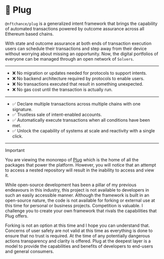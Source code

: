 # 🔌 Plug

`@nftchance/plug` is a generalized intent framework that brings the capability of automated transactions powered by outcome assurance across all Ethereum based chains.

With state and outcome assurance at both ends of transaction execution users can schedule their transactions and step away from their device without worrying about missing an opportunity. Now, the digital portfolios of everyone can be managed through an open network of `Solvers`.

---

-   ❌ No migration or updates needed for protocols to support intents.
-   ❌ No backend architecture required by protocols to enable users.
-   ❌ No transactions executed that result in something unexpected.
-   ❌ No gas cost until the transaction is actually run.

---

-   ✅ Declare multiple transactions across multiple chains with one signature.
-   ✅ Trustless sale of intent-enabled accounts.
-   ✅ Automatically execute transactions when all conditions have been met.
-   ✅ Unlock the capability of systems at scale and reactivity with a single click.

---

> [!IMPORTANT]
>
> You are viewing the monorepo of [Plug](https://onplug.io) which is the home of all the packages that power the platform. However, you will notice that an attempt to access a nested repository will result in the inability to access and view it.
>
> While open-source development has been a pillar of my previous endeavours in this industry, this project is not available to developers in such an easily accessible manner. Although the framework is built in an open-source nature, the code is not available for forking or external use at this time for personal or business projects. Competition is valuable. I challenge you to create your own framework that rivals the capabilities that Plug offers.
>
> Forking is not an option at this time and I hope you can understand that. Concerns of user safety are not valid at this time as everything is done to ensure that no trust is required. At the time of any potentially dangerous actions transparency and clarity is offered. Plug at the deepest layer is a model to provide the capabilities and benefits of developers to end-users and general consumers.
